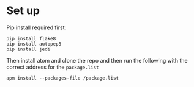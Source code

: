 # Set up

Pip install required first:
```
pip install flake8
pip install autopep8
pip install jedi
```

Then install atom and clone the repo and then run the following with the correct address for the `package.list`

```
apm install --packages-file /package.list
```
